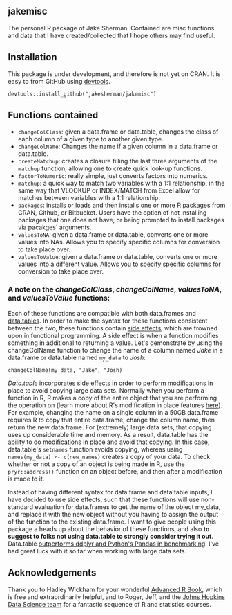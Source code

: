 ## jakemisc

The personal R package of Jake Sherman. Contained are misc functions and data that I have created/collected that I hope others may find useful.

## Installation

This package is under development, and therefore is not yet on CRAN. It is easy to from GitHub using [devtools](http://cran.r-project.org/web/packages/devtools/index.html).

```
devtools::install_github("jakesherman/jakemisc")
```

## Functions contained

- `changeColClass`: given a data.frame or data.table, changes the class of each column of a given type to another given type. 
- `changeColName`: Changes the name if a given column in a data.frame or data.table.
- `createMatchup`: creates a closure filling the last three arguments of the `matchup` function, allowing one to create quick look-up functions. 
- `factorToNumeric`: really simple, just converts factors into numerics. 
- `matchup`: a quick way to match two variables with a 1:1 relationship, in the same way that VLOOKUP or INDEX/MATCH from Excel allow for matches between variables with a 1:1 relationship.
- `packages`: installs or loads and then installs one or more R packages from CRAN, Github, or Bitbucket. Users have the option of not installing packages that one does not have, or being prompted to install packages via pacakges' arguments.
- `valuesToNA`: given a data.frame or data.table, converts one or more values into NAs. Allows you to specify specific columns for conversion to take place over.
- `valuesToValue`: given a data.frame or data.table, converts one or more values into a different value. Allows you to specify specific columns for conversion to take place over.

### A note on the *changeColClass*, *changeColName*, *valuesToNA*, and *valuesToValue* functions:

Each of these functions are compatible with both data.frames and [data.tables](https://github.com/Rdatatable/data.table). In order to make the syntax for these functions consistent between the two, these functions contain [side effects](https://en.wikipedia.org/wiki/Side_effect_%28computer_science%29), which are frowned upon in functional programming. A side effect is when a function modifies something in additional to returning a value. Let's demonstrate by using the changeColName function to change the name of a column named *Jake* in a data.frame or data.table named `my_data` to *Josh*:

```
changeColName(my_data, "Jake", "Josh)
```

*Data.table* incorporates side effects in order to perform modifications in place to avoid copying large data sets. Normally when you perform a function in R, R makes a copy of the entire object that you are performing the operation on (learn more about R's modification in place features [here](http://adv-r.had.co.nz/memory.html#modification)). For example, changing the name on a single column in a 50GB data.frame requires R to copy that entire data.frame, change the column name, then return the new data.frame. For (extremely) large data sets, that copying uses up considerable time and memory. As a result, data.table has the ability to do modifications in place and avoid that copying. In this case, data.table's `setnames` function avoids copying, whereas using `names(my_data) <- c(new_names)` creates a copy of your data. To check whether or not a copy of an object is being made in R, use the `pryr::address()` function on an object before, and then after a modification is made to it. 

Instead of having different syntax for data.frame and data.table inputs, I have decided to use side effects, such that these functions will use non-standard evaluation for data.frames to get the name of the object my_data, and replace it with the new object without you having to assign the output of the function to the existing data.frame. I want to give people using this package a heads up about the behavior of these functions, and also **to suggest to folks not using data.table to strongly consider trying it out**. Data.table [outperforms ddplyr and Python's Pandas in benchmarking](https://github.com/Rdatatable/data.table/wiki/Benchmarks-%3A-Grouping). I've had great luck with it so far when working with large data sets. 

## Acknowledgements

Thank you to Hadley Wickham for your wonderful [Advanced R Book](http://adv-r.had.co.nz/), which is free and extraordinarily helpful, and to Roger, Jeff, and the [Johns Hopkins Data Science team](https://www.coursera.org/specialization/jhudatascience/1) for a fantastic sequence of R and statistics courses. 